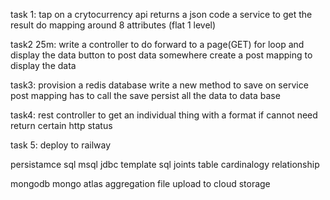 task 1:
tap on a crytocurrency api
returns a json
code a service to get the result
do mapping
around 8 attributes (flat 1 level)

task2 25m:
write a controller to do 
forward to a page(GET)
for loop and display the data
button to post data somewhere
create a post mapping to display the data

task3:
provision a redis database
write a new method to save on service
post mapping has to call the save
persist all the data to data base

task4:
rest controller to get an individual thing
with a format 
if cannot need return certain http status

task 5:
deploy to railway

persistamce
sql 
msql
jdbc template
sql joints
table cardinalogy relationship

mongodb
mongo atlas
aggregation
file upload to cloud storage